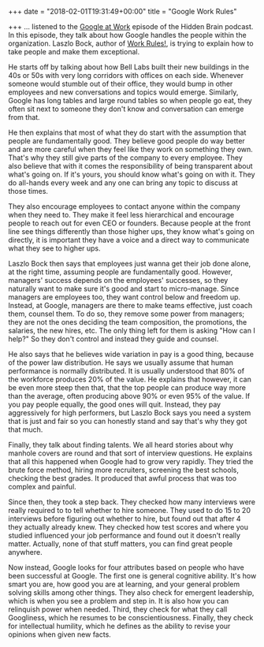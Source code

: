 +++
date = "2018-02-01T19:31:49+00:00"
title = "Google Work Rules"

+++
... listened to the [Google at Work](https://www.npr.org/2016/06/07/480976042/how-googles-laszlo-bock-is-making-work-better) episode of the Hidden Brain podcast. In this episode, they talk about how Google handles the people within the organization. Laszlo Bock, author of [Work Rules!](https://www.amazon.com/Work-Rules-Insights-Inside-Transform/dp/1455554790/ref=as_sl_pc_tf_til?tag=grochat-20&linkCode=w00&linkId=c033ccc2ff495f5757aedaac3e0c386e&creativeASIN=1455554790), is trying to explain how to take people and make them exceptional.

He starts off by talking about how Bell Labs built their new buildings in the 40s or 50s with very long corridors with offices on each side. Whenever someone would stumble out of their office, they would bump in other employees and new conversations and topics would emerge. Similarly, Google has long tables and large round tables so when people go eat, they often sit next to someone they don't know and conversation can emerge from that.

He then explains that most of what they do start with the assumption that people are fundamentally good. They believe good people do way better and are more careful when they feel like they work on something they own. That's why they still give parts of the company to every employee. They also believe that with it comes the responsibility of being transparent about what's going on. If it's yours, you should know what's going on with it. They do all-hands every week and any one can bring any topic to discuss at those times.

They also encourage employees to contact anyone within the company when they need to. They make it feel less hierarchical and encourage people to reach out for even CEO or founders. Because people at the front line see things differently than those higher ups, they know what's going on directly, it is important they have a voice and a direct way to communicate what they see to higher ups.

Laszlo Bock then says that employees just wanna get their job done alone, at the right time, assuming people are fundamentally good. However, managers' success depends on the employees' successes, so they naturally want to make sure it's good and start to micro-manage. Since managers are employees too, they want control below and freedom up. Instead, at Google, managers are there to make teams effective, just coach them, counsel them. To do so, they remove some power from managers; they are not the ones deciding the team composition, the promotions, the salaries, the new hires, etc. The only thing left for them is asking "How can I help?" So they don't control and instead they guide and counsel.

He also says that he believes wide variation in pay is a good thing, because of the power law distribution. He says we usually assume that human performance is normally distributed. It is usually understood that 80% of the workforce produces 20% of the value. He explains that however, it can be even more steep then that, that the top people can produce way more than the average, often producing above 90% or even 95% of the value. If you pay people equally, the good ones will quit. Instead, they pay aggressively for high performers, but Laszlo Bock says you need a system that is just and fair so you can honestly stand and say that's why they got that much.

Finally, they talk about finding talents. We all heard stories about why manhole covers are round and that sort of interview questions. He explains that all this happened when Google had to grow very rapidly. They tried the brute force method, hiring more recruiters, screening the best schools, checking the best grades. It produced that awful process that was too complex and painful.

Since then, they took a step back. They checked how many interviews were really required to to tell whether to hire someone. They used to do 15 to 20 interviews before figuring out whether to hire, but found out that after 4 they actually already knew. They checked how test scores and where you studied influenced your job performance and found out it doesn't really matter. Actually, none of that stuff matters, you can find great people anywhere.

Now instead, Google looks for four attributes based on people who have been successful at Google. The first one is general cognitive ability. It's how smart you are, how good you are at learning, and your general problem solving skills among other things. They also check for emergent leadership, which is when you see a problem and step in. It is also how you can relinquish power when needed. Third, they check for what they call Googliness, which he resumes to be conscientiousness. Finally, they check for intellectual humility, which he defines as the ability to revise your opinions when given new facts.
